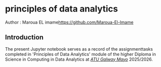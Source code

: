 # principles of data analytics

Author : Maroua EL imame<https://github.com/Maroua-El-Imame>

## Introduction

The present Jupyter notebook serves as a record of the assignmenttasks completed in 'Principles of Data Analytics' module of the higher Diploma in Science in Computing in Data Analytics at *[ATU Galway Mayo](https://www.atu.ie/)* 2025/2026.
